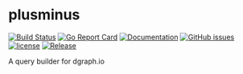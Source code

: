 # plusminus

[![Build Status](https://github.com/nicklanng/plusminus/workflows/CI/badge.svg)](https://github.com/nicklanng/plusminus/workflows/CI)
[![Go Report Card](https://goreportcard.com/badge/github.com/nicklanng/plusminus)](https://goreportcard.com/report/github.com/nicklanng/plusminus)
[![Documentation](https://godoc.org/github.com/nicklanng/plusminus?status.svg)](http://godoc.org/github.com/nicklanng/plusminus)
[![GitHub issues](https://img.shields.io/github/issues/nicklanng/plusminus.svg)](https://github.com/nicklanng/plusminus/issues)
[![license](https://img.shields.io/github/license/nicklanng/plusminus.svg?maxAge=2592000)](https://github.com/nicklanng/plusminus/LICENSE)
[![Release](https://img.shields.io/github/release/nicklanng/plusminus.svg?label=Release)](https://github.com/nicklanng/plusminus/releases)

A query builder for dgraph.io

